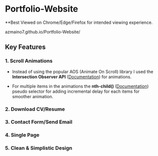 # Portfolio-Website
**Best Viewed on Chrome/Edge/Firefox for intended viewing experience.

azmaino7.github.io/Portfolio-Website/

## Key Features
### 1. Scroll Animations
- Instead of using the popular AOS (Animate On Scroll) library I used the **Intersection Observer API** ([Documentation](https://developer.mozilla.org/en-US/docs/Web/API/Intersection_Observer_API)) for animations.

- For multiple items in the animations the **nth-child()** ([Documentation](https://developer.mozilla.org/en-US/docs/Web/CSS/:nth-child)) pseudo selector for adding incremental delay for each items for smoother animation.
### 2. Download CV/Resume
### 3. Contact Form/Send Email
### 4. Single Page
### 5. Clean & Simplistic Design
